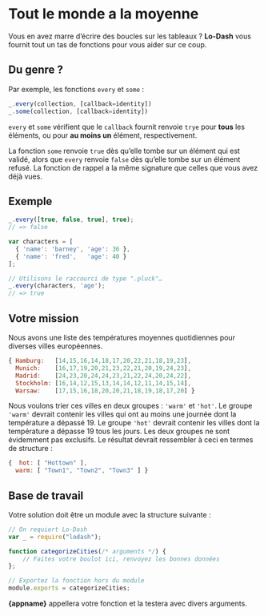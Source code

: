 # Tout le monde a la moyenne

Vous en avez marre d’écrire des boucles sur les tableaux ?  **Lo-Dash** vous
fournit tout un tas de fonctions pour vous aider sur ce coup.

## Du genre ?

Par exemple, les fonctions `every` et `some` :

```js
_.every(collection, [callback=identity])
_.some(collection, [callback=identity])
```

`every` et `some` vérifient que le `callback` fournit renvoie `trye` pour
**tous** les éléments, ou pour **au moins un** élément, respectivement.

La fonction `some` renvoie `true` dès qu’elle tombe sur un élément qui
est validé, alors que `every` renvoie `false` dès qu’elle tombe sur un
élément refusé.  La fonction de rappel a la même signature que celles que
vous avez déjà vues.

## Exemple

```js
_.every([true, false, true], true);
// => false

var characters = [
  { 'name': 'barney', 'age': 36 },
  { 'name': 'fred',   'age': 40 }
];

// Utilisons le raccourci de type ".pluck"…
_.every(characters, 'age');
// => true
```

## Votre mission

Nous avons une liste des températures moyennes quotidiennes pour diverses
villes européennes.

```js
{ Hamburg:   [14,15,16,14,18,17,20,22,21,18,19,23],
  Munich:    [16,17,19,20,21,23,22,21,20,19,24,23],
  Madrid:    [24,23,20,24,24,23,21,22,24,20,24,22],
  Stockholm: [16,14,12,15,13,14,14,12,11,14,15,14],
  Warsaw:    [17,15,16,18,20,20,21,18,19,18,17,20] }
```

Nous voulons trier ces villes en deux groupes : `'warm'` et `'hot'`.  Le
groupe `'warm'` devrait contenir les villes qui ont au moins une journée
dont la température a dépassé 19.  Le groupe `'hot'` devrait contenir les
villes dont la température a dépasse 19 tous les jours.  Les deux groupes
ne sont évidemment pas exclusifs.  Le résultat devrait ressembler à ceci
en termes de structure :

```js
{  hot: [ "Hottown" ],
  warm: [ "Town1", "Town2", "Town3" ] }
```

## Base de travail

Votre solution doit être un module avec la structure suivante :

```js
// On requiert Lo-Dash
var _ = require("lodash");

function categorizeCities(/* arguments */) {
    // Faites votre boulot ici, renvoyez les bonnes données
};

// Exportez la fonction hors du module
module.exports = categorizeCities;
```

**{appname}** appellera votre fonction et la testera avec divers arguments.
